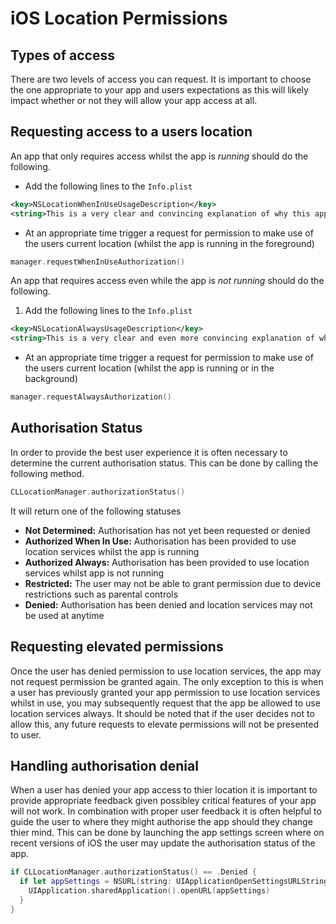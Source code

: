 # iOS Location Permissions

## Types of access

There are two levels of access you can request.  It is important to choose the one appropriate to your app and users expectations as this will likely impact whether or not they will allow your app access at all.

## Requesting access to a users location

An app that only requires access whilst the app is *running* should do the following.

 - Add the following lines to the `Info.plist`
```xml
<key>NSLocationWhenInUseUsageDescription</key>
<string>This is a very clear and convincing explanation of why this app needs to know the users location</string>
```
 - At an appropriate time trigger a request for permission to make use of the users current location (whilst the app is running in the foreground)
```swift
manager.requestWhenInUseAuthorization()
```

An app that requires access even while the app is *not running* should do the following.

1. Add the following lines to the `Info.plist`

```xml
<key>NSLocationAlwaysUsageDescription</key>
<string>This is a very clear and even more convincing explanation of why this app needs to know the users location whilst in the app is in the background, because users do not want to be tracked!</string>
```
 - At an appropriate time trigger a request for permission to make use of the users current location (whilst the app is running or in the background)
```swift
manager.requestAlwaysAuthorization()
```
## Authorisation Status

In order to provide the best user experience it is often necessary to determine the current authorisation status.  This can be done by calling the following method.

```swift
CLLocationManager.authorizationStatus()
```

It will return one of the following statuses
 - **Not Determined:**  Authorisation has not yet been requested or denied
 - **Authorized When In Use:** Authorisation has been provided to use location services whilst the app is running
 - **Authorized Always:**  Authorisation has been provided to use location services whilst app is not running
 - **Restricted:**  The user may not be able to grant permission due to device restrictions such as parental controls
 - **Denied:**  Authorisation has been denied and location services may not be used at anytime

## Requesting elevated permissions

Once the user has denied permission to use location services, the app may not request permission be granted again.  The only exception to this is when a user has previously granted your app permission to use location services whilst in use, you may subsequently request that the app be allowed to use location services always.  It should be noted that if the user decides not to allow this, any future requests to elevate permissions will not be presented to user.

## Handling authorisation denial

When a user has denied your app access to thier location it is important to provide appropriate feedback given possibley critical features of your app will not work.  In combination with proper user feedback it is often helpful to guide the user to where they might authorise the app should they change thier mind.  This can be done by launching the app settings screen where on recent versions of iOS the user may update the authorisation status of the app.

```swift
if CLLocationManager.authorizationStatus() == .Denied {
  if let appSettings = NSURL(string: UIApplicationOpenSettingsURLString) {
    UIApplication.sharedApplication().openURL(appSettings)
  }
}
```
